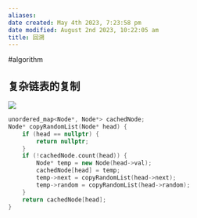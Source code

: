 ```yaml
---
aliases: 
date created: May 4th 2023, 7:23:58 pm
date modified: August 2nd 2023, 10:22:05 am
title: 回溯
---
```

#algorithm

## 复杂链表的复制

![](https://assets.leetcode-cn.com/aliyun-lc-upload/uploads/2020/01/09/e1.png)

```C++
unordered_map<Node*, Node*> cachedNode;
Node* copyRandomList(Node* head) {
	if (head == nullptr) {
		return nullptr;
	}
	if (!cachedNode.count(head)) {
		Node* temp = new Node(head->val);
		cachedNode[head] = temp;
		temp->next = copyRandomList(head->next);
		temp->random = copyRandomList(head->random);
	}
	return cachedNode[head];
}
```